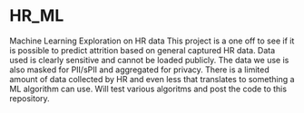 # HR_ML
Machine Learning Exploration on HR data
This project is a one off to see if it is possible to predict attrition based on general captured HR data. Data used is clearly sensitive and cannot be loaded publicly. The data we use is also masked for PII/sPII and aggregated for privacy. There is a limited amount of data collected by HR and even less that translates to something a ML algorithm can use. Will test various algoritms and post the code to this repository. 
